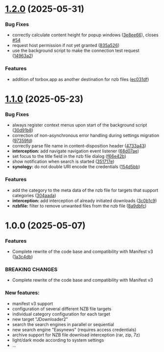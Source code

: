 # [1.2.0](https://github.com/Tensai75/NZBDonkey/compare/v1.1.0...v1.2.0) (2025-05-31)


### Bug Fixes

* correctly calculate content height for popup windows ([3e8ee66](https://github.com/Tensai75/NZBDonkey/commit/3e8ee66122bad93d3d3f2906a5f734f20d4a28e4)), closes [#54](https://github.com/Tensai75/NZBDonkey/issues/54)
* request host permission if not yet granted ([835a526](https://github.com/Tensai75/NZBDonkey/commit/835a52666c31afae438d3fffb3b80f8b4c95a484))
* use the background script to make the connection test request ([14963a2](https://github.com/Tensai75/NZBDonkey/commit/14963a20f6078e13a0eb4a58ae50787f284c877f))


### Features

* addition of torbox.app as another destination for nzb files ([ec031df](https://github.com/Tensai75/NZBDonkey/commit/ec031df36df9fdbcfab244f8c06b7cb52e76280f))

# [1.1.0](https://github.com/Tensai75/NZBDonkey/compare/v1.0.0...v1.1.0) (2025-05-23)


### Bug Fixes

* always register context menus upon start of the background script ([30d91b8](https://github.com/Tensai75/NZBDonkey/commit/30d91b8c35aa4f3832b7ea7fbc2fbd3b32ddda76))
* correction of non-asynchronous error handling during settings migration ([97359fd](https://github.com/Tensai75/NZBDonkey/commit/97359fd93b091aea82ae2e46038096bdb4b84962))
* correctly parse file name in content-disposition header ([4733a43](https://github.com/Tensai75/NZBDonkey/commit/4733a43dfc3ebeb23783d08bb77cf2ed59640c95))
* **interception:** add navigate navigation event listener ([68d07ae](https://github.com/Tensai75/NZBDonkey/commit/68d07aef8c07f0aac27918ad846fd94a4db07c24))
* set focus to the title field in the nzb file dialog ([f66e42b](https://github.com/Tensai75/NZBDonkey/commit/f66e42b112d55d5a6fd8bdd5510c37baabed8ca0))
* show notification when search is started ([351717e](https://github.com/Tensai75/NZBDonkey/commit/351717ed0842f6124e46afd9086f4f259d40cdaf))
* **synology:** do not double URI encode the credentials ([154d5bb](https://github.com/Tensai75/NZBDonkey/commit/154d5bbe027cfc9d31bdadd01dc7b928a7eb37db))


### Features

* add the category to the meta data of the nzb file for targets that support categories ([304aada](https://github.com/Tensai75/NZBDonkey/commit/304aadaa9fb044e5526cc0f1e211f8fcd146eda8))
* **interception:** add interception of already initiated downloads ([3c0b1c9](https://github.com/Tensai75/NZBDonkey/commit/3c0b1c9a645e697d2a479cfc71fdc2b912a906dc))
* **nzbfile:** filter to remove unwanted files from the nzb file ([8a9dbfc](https://github.com/Tensai75/NZBDonkey/commit/8a9dbfcbf0ea49380a01d80434ae143db2a5f43f))


# 1.0.0 (2025-05-07)


### Features

* Complete rewrite of the code base and compatibility with Manifest v3 ([1a3c4db](https://github.com/Tensai75/NZBDonkey/commit/1a3c4db29795ec2e72d5c1f7834173ddd7e1dfec))


### BREAKING CHANGES

* Complete rewrite of the code base and compatibility with Manifest v3

### New features:
* manifest v3 support
* configuration of several different NZB file targets
* individual category configuration for each target
* new target "JDownloader2"
* search the search engines in parallel or sequential
* new search engine "Easynews" (requires access credentials)
* archive support for NZB file download interception (rar, zip, 7z)
* light/dark mode according to system settings
* ...
